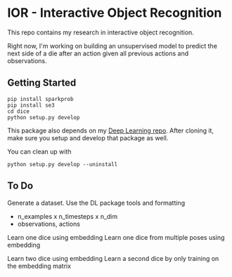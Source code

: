 # IOR - Interactive Object Recognition

This repo contains my research in interactive object recognition.

Right now, I'm working on building an unsupervised model to predict the next side
of a die after an action given all previous actions and observations.

## Getting Started

    pip install sparkprob
    pip install se3
    cd dice
    python setup.py develop

This package also depends on my [Deep Learning repo](https://github.com/ccorcos/deep-learning).
After cloning it, make sure you setup and develop that package as well. 

You can clean up with

    python setup.py develop --uninstall

## To Do


Generate a dataset. Use the DL package tools and formatting

- n_examples x n_timesteps x n_dim
- observations, actions


Learn one dice using embedding
Learn one dice from multiple poses using embedding

Learn two dice using embedding
Learn a second dice by only training on the embedding matrix